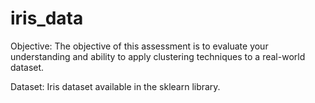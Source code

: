# iris_data
Objective:
The objective of this assessment is to evaluate your understanding and ability to apply clustering techniques to a real-world dataset.

Dataset: Iris dataset available in the sklearn library.
